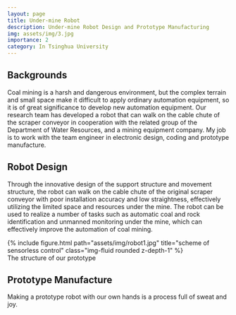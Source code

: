 ```yaml
---
layout: page
title: Under-mine Robot
description: Under-mine Robot Design and Prototype Manufacturing
img: assets/img/3.jpg
importance: 2
category: In Tsinghua University
---
```


## Backgrounds
Coal mining is a harsh and dangerous environment, but the complex terrain and small space make it difficult to apply ordinary automation equipment, so it is of great significance to develop new automation equipment. Our research team has developed a robot that can walk on the cable chute of the scraper conveyor in cooperation with the related group of the Department of Water Resources, and a mining equipment company. My job is to work with the team engineer in electronic design, coding and prototype manufacture.

## Robot Design

 Through the innovative design of the support structure and movement structure, the robot can walk on the cable chute of the original scraper conveyor with poor installation accuracy and low straightness, effectively utilizing the limited space and resources under the mine. The robot can be used to realize a number of tasks such as automatic coal and rock identification and unmanned monitoring under the mine, which can effectively improve the automation of coal mining.

<div class="col-sm mt-3 mt-md-0">
    {% include figure.html path="assets/img/robot1.jpg" title="scheme of sensorless control" class="img-fluid rounded z-depth-1" %}
</div>
<div class="caption">
    The structure of our prototype
</div>

## Prototype Manufacture

Making a prototype robot with our own hands is a process full of sweat and joy.

